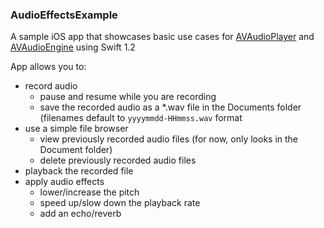 ### AudioEffectsExample

A sample iOS app that showcases basic use cases for
[AVAudioPlayer](https://developer.apple.com/library/ios/documentation/AVFoundation/Reference/AVAudioPlayerClassReference/)
and [AVAudioEngine](https://developer.apple.com/library/prerelease/ios/documentation/AVFoundation/Reference/AVAudioEngine_Class/index.html)
using Swift 1.2

App allows you to:
* record audio
  * pause and resume while you are recording
  * save the recorded audio as a *.wav file in the Documents folder (filenames default to `yyyymmdd-HHmmss.wav` format
* use a simple file browser 
  * view previously recorded audio files (for now, only looks in the Document folder)
  * delete previously recorded audio files
* playback the recorded file
* apply audio effects
  * lower/increase the pitch
  * speed up/slow down the playback rate
  * add an echo/reverb
